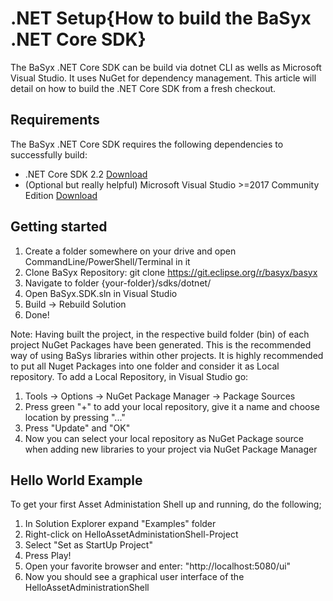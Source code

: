 # .NET Setup{How to build the BaSyx .NET Core SDK}

The BaSyx .NET Core SDK can be build via dotnet CLI as wells as Microsoft Visual Studio. It uses NuGet for dependency management. This article will detail on how to build the .NET Core SDK from a fresh checkout.

## Requirements
The BaSyx .NET Core SDK requires the following dependencies to successfully build:

* .NET Core SDK 2.2 [Download](https://dotnet.microsoft.com/en-us/download/dotnet/2.2)
* (Optional but really helpful) Microsoft Visual Studio >=2017 Community Edition [Download](https://visualstudio.microsoft.com/de/vs/community/)

## Getting started
1. Create a folder somewhere on your drive and open CommandLine/PowerShell/Terminal in it
2. Clone BaSyx Repository: git clone https://git.eclipse.org/r/basyx/basyx
3. Navigate to folder {your-folder}/sdks/dotnet/
4. Open BaSyx.SDK.sln in Visual Studio
5. Build -> Rebuild Solution
6. Done!

Note: Having built the project, in the respective build folder (bin) of each project NuGet Packages have been generated. This is the recommended way of using BaSys libraries within other projects. It is highly recommended to put all Nuget Packages into one folder and consider it as Local repository. To add a Local Repository, in Visual Studio go:

1. Tools -> Options -> NuGet Package Manager -> Package Sources
2. Press green "+" to add your local repository, give it a name and choose location by pressing "..."
3. Press "Update" and "OK"
4. Now you can select your local repository as NuGet Package source when adding new libraries to your project via NuGet Package Manager

## Hello World Example

To get your first Asset Administation Shell up and running, do the following;

1. In Solution Explorer expand "Examples" folder
2. Right-click on HelloAssetAdministationShell-Project
3. Select "Set as StartUp Project"
4. Press Play!
5. Open your favorite browser and enter: "http://localhost:5080/ui"
6. Now you should see a graphical user interface of the HelloAssetAdministrationShell